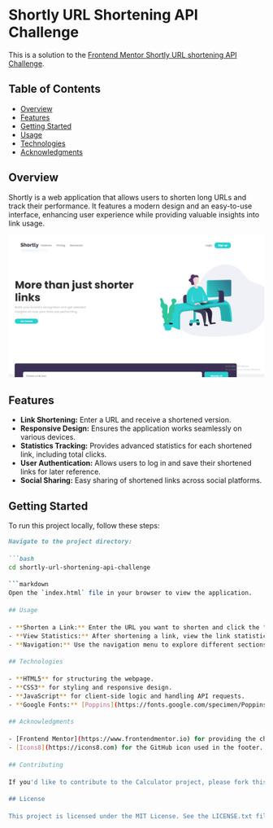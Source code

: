 # Shortly URL Shortening API Challenge

This is a solution to the [Frontend Mentor Shortly URL shortening API Challenge](https://www.frontendmentor.io/challenges/url-shortening-api-landing-page-2ce3ob-G).

## Table of Contents

- [Overview](#overview)
- [Features](#features)
- [Getting Started](#getting-started)
- [Usage](#usage)
- [Technologies](#technologies)
- [Acknowledgments](#acknowledgments)

## Overview

Shortly is a web application that allows users to shorten long URLs and track their performance. It features a modern design and an easy-to-use interface, enhancing user experience while providing valuable insights into link usage.

![Shortly Logo](shortly.PNG)

## Features

- **Link Shortening:** Enter a URL and receive a shortened version.
- **Responsive Design:** Ensures the application works seamlessly on various devices.
- **Statistics Tracking:** Provides advanced statistics for each shortened link, including total clicks.
- **User Authentication:** Allows users to log in and save their shortened links for later reference.
- **Social Sharing:** Easy sharing of shortened links across social platforms.

## Getting Started

To run this project locally, follow these steps:

```markdown
Navigate to the project directory:

```bash
cd shortly-url-shortening-api-challenge

```markdown
Open the `index.html` file in your browser to view the application.

## Usage

- **Shorten a Link:** Enter the URL you want to shorten and click the "Shorten It!" button.
- **View Statistics:** After shortening a link, view the link statistics in the statistics section.
- **Navigation:** Use the navigation menu to explore different sections of the website.

## Technologies

- **HTML5** for structuring the webpage.
- **CSS3** for styling and responsive design.
- **JavaScript** for client-side logic and handling API requests.
- **Google Fonts:** [Poppins](https://fonts.google.com/specimen/Poppins) for typography.

## Acknowledgments

- [Frontend Mentor](https://www.frontendmentor.io) for providing the challenge and design assets.
- [Icons8](https://icons8.com) for the GitHub icon used in the footer.

## Contributing

If you'd like to contribute to the Calculator project, please fork this repository and submit a pull request.

## License

This project is licensed under the MIT License. See the LICENSE.txt file for details.
```
